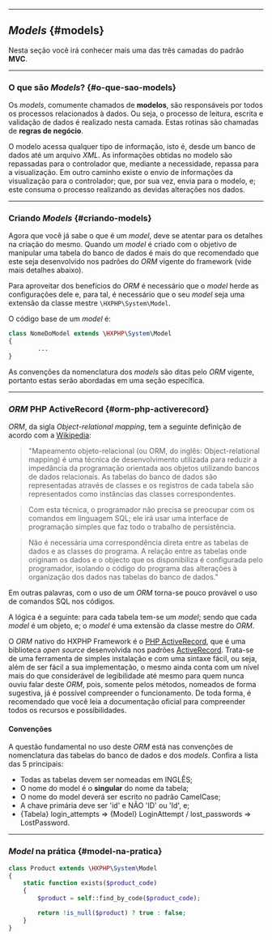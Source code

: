 ----
## *Models* {#models}
Nesta seção você irá conhecer mais uma das três camadas do padrão <b>MVC</b>.

----

### O que são *Models*? {#o-que-sao-models}
Os *models*, comumente chamados de <b>modelos</b>, são responsáveis por todos os processos relacionados à dados. Ou seja, o processo de leitura, escrita e validação de dados é realizado nesta camada. Estas rotinas são chamadas de <b>regras de negócio</b>.

O modelo acessa qualquer tipo de informação, isto é, desde um banco de dados até um arquivo *XML*.
As informações obtidas no modelo são repassadas para o controlador que, mediante a necessidade, repassa para a visualização. Em outro caminho existe o envio de informações da visualização para o controlador; que, por sua vez, envia para o modelo, e; este consuma o processo realizando as devidas alterações nos dados.

----

### Criando *Models* {#criando-models}
Agora que você já sabe o que é um *model*, deve se atentar para os detalhes na criação do mesmo. Quando um *model* é criado com o objetivo de manipular uma tabela do banco de dados é mais do que recomendado que este seja desenvolvido nos padrões do *ORM* vigente do framework (vide mais detalhes abaixo).

Para aproveitar dos benefícios do *ORM* é necessário que o *model* herde as configurações dele e, para tal, é necessário que o seu *model* seja uma extensão da classe mestre `\HXPHP\System\Model`.

O código base de um *model* é:
```php
class NomeDoModel extends \HXPHP\System\Model
{
        ...
}
```

As convenções da nomenclatura dos *models* são ditas pelo *ORM* vigente, portanto estas serão abordadas em uma seção específica.

----

### *ORM* PHP ActiveRecord {#orm-php-activerecord}

*ORM*, da sigla *Object-relational mapping*, tem a seguinte definição de acordo com a [Wikipedia](http://pt.wikipedia.org/wiki/Mapeamento_objeto-relacional):
> "Mapeamento objeto-relacional (ou ORM, do inglês: Object-relational mapping) é uma técnica de desenvolvimento utilizada para reduzir a impedância da programação orientada aos objetos utilizando bancos de dados relacionais. As tabelas do banco de dados são representadas através de classes e os registros de cada tabela são representados como instâncias das classes correspondentes.

> Com esta técnica, o programador não precisa se preocupar com os comandos em linguagem SQL; ele irá usar uma interface de programação simples que faz todo o trabalho de persistência.

> Não é necessária uma correspondência direta entre as tabelas de dados e as classes do programa. A relação entre as tabelas onde originam os dados e o objecto que os disponibiliza é configurada pelo programador, isolando o código do programa das alterações à organização dos dados nas tabelas do banco de dados."

Em outras palavras, com o uso de um *ORM* torna-se pouco provável o uso de comandos SQL nos códigos.

A lógica é a seguinte: para cada tabela tem-se um *model*; sendo que cada *model* é um objeto, e; o *model* é uma extensão da classe mestre do *ORM*.

O *ORM* nativo do HXPHP Framework é o [PHP ActiveRecord](http://phpactiverecord.org/), que é uma biblioteca *open source* desenvolvida nos padrões [ActiveRecord](http://en.wikipedia.org/wiki/Active_record_pattern). Trata-se de uma ferramenta de simples instalação e com uma sintaxe fácil, ou seja, além de ser fácil a sua implementação, o mesmo ainda conta com um nível mais do que considerável de legibilidade até mesmo para quem nunca ouviu falar deste *ORM*, pois, somente pelos métodos, nomeados de forma sugestiva, já é possível compreender o funcionamento.
De toda forma, é recomendado que você leia a documentação oficial para compreender todos os recursos e possibilidades.

#### Convenções
A questão fundamental no uso deste *ORM* está nas convenções de nomenclatura das tabelas do banco de dados e dos *models*. Confira a lista das 5 principais:

+ Todas as tabelas devem ser nomeadas em INGLÊS;
+ O nome do model é o <b>singular</b> do nome da tabela;
+ O nome do model deverá ser escrito no padrão CamelCase;
+ A chave primária deve ser 'id' e NÃO 'ID' ou 'Id', e;
+ {Tabela} login_attempts => {Model} LoginAttempt / lost_passwords => LostPassword.

----

### *Model* na prática {#model-na-pratica}

```php
class Product extends \HXPHP\System\Model
{
    static function exists($product_code)
    {
        $product = self::find_by_code($product_code);

        return !is_null($product) ? true : false;
    }
}
```
